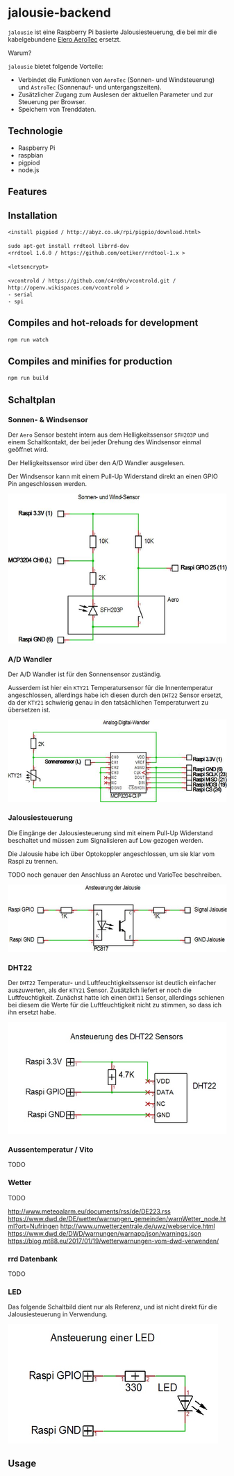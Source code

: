 # jalousie-backend

`jalousie` ist eine Raspberry Pi basierte Jalousiesteuerung,
die bei mir die kabelgebundene
[Elero AeroTec](https://www.elero.de/de/produkte/steuerungen/aerotec/)
ersetzt.

Warum?

`jalousie` bietet folgende Vorteile:

- Verbindet die Funktionen von `AeroTec` (Sonnen- und Windsteuerung) und
`AstroTec` (Sonnenauf- und untergangszeiten).
- Zusätzlicher Zugang zum Auslesen der aktuellen Parameter und
zur Steuerung per Browser.
- Speichern von Trenddaten.

## Technologie

- Raspberry Pi
- raspbian
- pigpiod
- node.js

## Features

## Installation

```
<install pigpiod / http://abyz.co.uk/rpi/pigpio/download.html>

sudo apt-get install rrdtool librrd-dev
<rrdtool 1.6.0 / https://github.com/oetiker/rrdtool-1.x >

<letsencrypt>

<vcontrold / https://github.com/c4rd0n/vcontrold.git / http://openv.wikispaces.com/vcontrold >
- serial
- spi

```

## Compiles and hot-reloads for development

```bash
npm run watch
```

## Compiles and minifies for production

```bash
npm run build
```

## Schaltplan

### Sonnen- & Windsensor

Der `Aero` Sensor besteht intern aus dem Helligkeitssensor `SFH203P`
und einem Schaltkontakt, der bei jeder Drehung des Windsensor
einmal geöffnet wird.

Der Helligkeitssensor wird über den A/D Wandler ausgelesen.

Der Windsensor kann mit einem Pull-Up Widerstand direkt an einen
GPIO Pin angeschlossen werden.

![Sonnen/Windsensor](schaltplan/SonnenWindSensor.jpg)

### A/D Wandler

Der A/D Wandler ist für den Sonnensensor zuständig.

Ausserdem ist hier ein `KTY21` Temperatursensor für die Innentemperatur
angeschlossen, allerdings habe ich diesen durch den `DHT22` Sensor ersetzt,
da der `KTY21` schwierig genau in den tatsächlichen Temperaturwert
zu übersetzen ist.

![A/D Wandler](schaltplan/AnalogDigitalWandler.jpg)

### Jalousiesteuerung

Die Eingänge der Jalousiesteuerung sind mit einem Pull-Up Widerstand
beschaltet und müssen zum Signalisieren auf Low gezogen werden.

Die Jalousie habe ich über Optokoppler angeschlossen, um sie klar vom
Raspi zu trennen.

TODO noch genauer den Anschluss an Aerotec und VarioTec beschreiben.

![Jalousiesteuerung](schaltplan/JalousieSteuerung.jpg)

### DHT22

Der `DHT22` Temperatur- und Luftfeuchtigkeitssensor ist deutlich einfacher
auszuwerten, als der `KTY21` Sensor. Zusätzlich liefert er noch
die Luftfeuchtigkeit. Zunächst hatte ich einen `DHT11` Sensor, allerdings
schienen bei diesem die Werte für die Luftfeuchtigkeit nicht zu stimmen,
so dass ich ihn ersetzt habe.

![DHT22](schaltplan/DHT22.jpg)

### Aussentemperatur / Vito

TODO

### Wetter

TODO

http://www.meteoalarm.eu/documents/rss/de/DE223.rss
https://www.dwd.de/DE/wetter/warnungen_gemeinden/warnWetter_node.html?ort=Nufringen
http://www.unwetterzentrale.de/uwz/webservice.html
https://www.dwd.de/DWD/warnungen/warnapp/json/warnings.json
https://blog.mt88.eu/2017/01/19/wetterwarnungen-vom-dwd-verwenden/

### rrd Datenbank

TODO

### LED

Das folgende Schaltbild dient nur als Referenz, und ist nicht direkt für die Jalousiesteuerung in Verwendung.

![LEDsteuerung](schaltplan/LED.jpg)

## Usage
